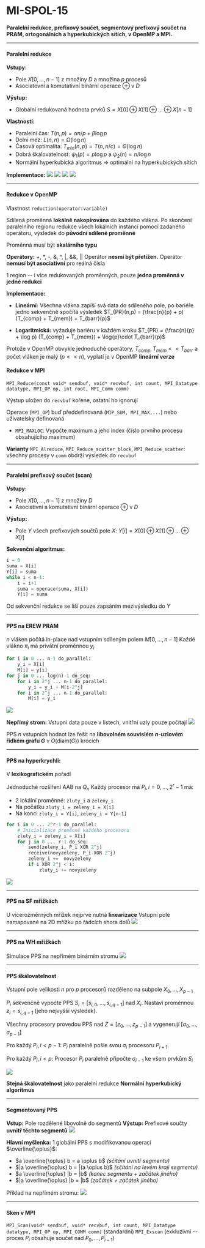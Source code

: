 #  MI-SPOL-15	
**Paralelní redukce, prefixový součet, segmentový prefixový součet na PRAM, ortogonálních a hyperkubických sítích, v OpenMP a MPI.**

---

#### Paralelní redukce
**Vstupy:**
* Pole $X[0, ..., n-1]$ z množiny $D$ a množina $p$ procesů
* Asociatovní a komutativní  binární operace $\oplus$ v $D$

**Výstup:**
* Globální redukovaná hodnota prvků $S = X[0] \oplus X[1] \oplus ... \oplus X[n-1]$

**Vlastnosti:**
* Paralelní čas: $T(n,p) = \alpha n/p + \beta \log p$
* Dolní mez: $L(n,n) = \Omega(\log n)$
* Časová optimalita: $T_{min}(n,p)=T(n,n/c) = \Theta(\log n)$
* Dobrá škálovatelnost: $\psi_1(p) = p \log p$ a $\psi_2(n) = n/\log n$
* Normální hyperkubická algoritmus $\Rightarrow$ optimální na hyperkubických sítích

**Implementace:**
![](red1.png)
![](red2.png)
![](red3.png)
![](red4.png)


---

#### Redukce v OpenMP
Vlastnost `reduction(operator:variable)`

Sdílená proměnná **lokálně nakopírována** do každého vlákna.
Po skončení paralelního regionu redukce všech lokálních instancí pomocí zadaného operátoru, výsledek do **původní sdílené proměnné**

Proměnná musí být **skalárního typu**

**Operátory:** +, *, -, &, ^, |, &&, ||
Operátor **nesmí být přetížen.**
Operátor **nemusí být asociativní** pro reálná čísla

1 region -- i více redukovaných proměnných, pouze **jedna proměnná v jedné redukci**

**Implementace:**
* **Lineární:** Všechna vlákna zapíší svá data do sdíleného pole, po bariéře jedno sekvenčně spočítá výsledek
$T_{PR}(n,p) = (\frac{n}{p} + p) (T_{comp} + T_{mem}) + T_{barr}(p)$

* **Logaritmická:** vyžaduje bariéru v každém kroku
$T_{PR} = (\frac{n}{p} + \log p) (T_{comp} + T_{mem}) + \log{p}\cdot T_{barr}(p)$

Protože v OpenMP obvykle jednoduché operátory, $T_{comp}, T_{mem} << T_{barr}$ a počet vláken je malý ($p << n$), vyplatí je v OpenMP **lineární verze**

#### Redukce v MPI
`MPI_Reduce(const void* sendbuf, void* recvbuf, int count, MPI_Datatype datatype, MPI_OP op, int root, MPI_Comm comm)`

Výstup uložen do `recvbuf` kořene, ostatní ho ignorují

Operace (`MPI_OP`) buď předdefinovaná (`MIP_SUM, MPI_MAX,...`) nebo uživatelsky definovaná
* `MPI_MAXLOC`:  Vypočte maximum a jeho index (číslo prvního procesu obsahujícího maximum)

**Varianty** `MPI_Alreduce`, `MPI_Reduce_scatter_block`,  `MPI_Reduce_scatter`: všechny procesy v `comm` obdrží výsledek do `recvbuf`

---

#### Paralelní prefixový součet (scan)

**Vstupy:**
* Pole $X[0,...,n-1]$ z množiny $D$
* Asociativní a komutativní binární operace $\oplus$ v $D$

**Výstup:**
* Pole $Y$ všech prefixových součtů pole $X$: $Y[i] = X[0] \oplus X[1] \oplus ... \oplus X[i]$

**Sekvenční algoritmus:**
```python
i = 0
suma = X[i]
Y[i] = suma
while i < n-1:
    i = i+1
    suma = operace(suma, X[i])
    Y[i] = suma
```
Od sekvenční redukce se liší pouze zapsáním mezivýsledku do $Y$

--- 

#### PPS na EREW PRAM
$n$ vláken počítá in-place nad vstupním sdíleným polem $M[0,...,n-1]$
Každé vlákno $\pi_i$ má privátní proměnnou $y_i$

```python
for i in 0 ... n-1 do_parallel:
    y_i = X[i]
    M[i] = y[i]
for j in 0 ... log(n)-1 do_seq:
    for i in 2^j ... n-1 do_parallel:
        y_i = y_i + M[i-2^j]
    for i in 2^j ... n-1 do_parallel:
        M[i] = y_i
```
![](pps.png
)

**Nepřímý strom:** Vstupní data pouze v listech, vnitřní uzly pouze počítají
![](ppsns.png
)

PPS $n$ vstupních hodnot lze řešit na **libovolném souvislém $n$-uzlovém řídkém grafu $G$** v $O(\text{diam}(G))$ krocích

----

#### PPS na hyperkrychli:
V **lexikografickém** pořadí

Jednoduché rozšíření AAB na $Q_n$
Každý procesor má $P_i, i=0,...,2^r-1$ má:
* 2 lokální proměnné: `zluty_i` a `zeleny_i`
* Na počátku `zluty_i = zeleny_i = X[i]`
* Na konci `zluty_i = Y[i]`, `zeleny_i = Y[n-1]`

```python
for i in 0 ... 2^r-1 do_parallel:
    # Inicializace proměnné každého procesoru
    zluty_i = zeleny_i = X[i]
    for j in 0 ... r-1 do_seq:
        send(zeleny_i, P_i XOR 2^j)
        receive(novyzeleny, P_i XOR 2^j)
        zeleny_i +=  novyzeleny
        if i XOR 2^j < i:
            zluty_i += novyzeleny
```
![](ppshc.png)

---

#### PPS na SF mřížkách
U vícerozměrných mřížek nejprve nutná **linearizace**
Vstupní pole namapované na 2D mřížku po řádcích shora dolů
![](ppsmsf.png)

---

#### PPS na WH mřížkách
Simulace PPS na nepřímém binárním stromu
![](ppsmwh.png)

---

#### PPS škálovatelnost

Vstupní pole velikosti $n$ pro $p$ procesorů rozděleno na subpole $X_0, ..., X_{p-1}$

$P_i$ sekvenčně vypočte PPS $S_i = [s_{i,0},...,s_{i,q-1}]$ nad $X_i$. Nastaví proměnnou $z_i = s_{i,q-1}$ (jeho nejvyšší výsledek).

Všechny procesory provedou PPS nad $Z = [z_0, ..., z_{p-1}]$ a vygenerují $[\sigma_0, ..., \sigma_{p-1}]$

Pro každý $P_i, i < p-1$: $P_i$ paralelně pošle svou $\sigma_i$ procesoru $P_{i+1}$.

Pro každý $P_i, i< p$: Procesor $P_i$ paralelně připočte $\sigma_{i-1}$ ke všem prvkům $S_i$

![](ppss.png)

**Stejná škálovatelnost** jako paralelní redukce
**Normální hyperkubický algoritmus**

---

#### Segmentovaný PPS
**Vstup:** Pole rozdělené libovolně do segmentů
**Výstup:** Prefixové součty **uvnitř těchto segmentů**
![](spps.png)

**Hlavní myšlenka:** 1 globální PPS s modifikovanou operací $\overline{\oplus}$:
* $a \overline{\oplus} b = a \oplus b$ *(sčítání uvnitř segmentu)*
* $|a \overline{\oplus} b = |(a \oplus b)$ *(sčítání na levém kraji segmentu)*
* $a \overline{\oplus} |b = |b$ *(konec segmentu + začátek jiného)*
* $|a \overline{\oplus} |b = |b$ *(začátek + začátek jiného)*

Příklad na nepřímém stromu:
![](sppsns.png)

---

#### Sken v MPI

`MPI_Scan(void* sendbuf, void* recvbuf, int count, MPI_Datatype datatype, MPI_OP op, MPI_COMM comm)` (standardní)
`MPI_Exscan` (exkluzivní -- proces $P_i$ obsahuje součet nad $P_0, ..., P_{i-1}$)